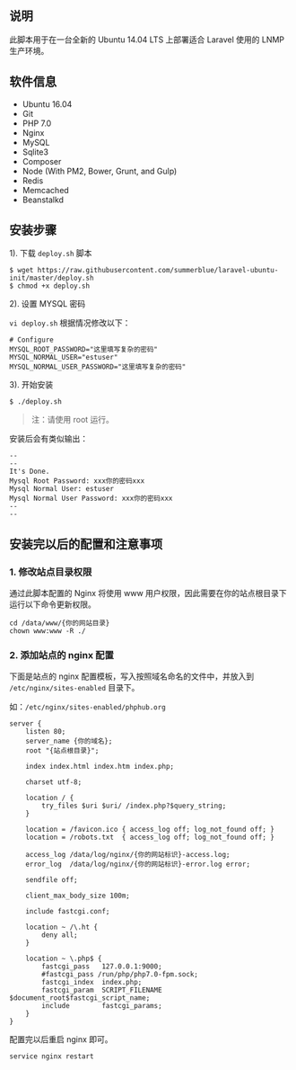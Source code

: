 
## 说明

此脚本用于在一台全新的 Ubuntu 14.04 LTS 上部署适合 Laravel 使用的 LNMP 生产环境。

## 软件信息

* Ubuntu 16.04
* Git
* PHP 7.0
* Nginx
* MySQL
* Sqlite3
* Composer
* Node (With PM2, Bower, Grunt, and Gulp)
* Redis
* Memcached
* Beanstalkd

## 安装步骤

1). 下载 `deploy.sh` 脚本

```
$ wget https://raw.githubusercontent.com/summerblue/laravel-ubuntu-init/master/deploy.sh
$ chmod +x deploy.sh
```

2). 设置 MYSQL 密码

`vi deploy.sh` 根据情况修改以下：

```
# Configure
MYSQL_ROOT_PASSWORD="这里填写复杂的密码"
MYSQL_NORMAL_USER="estuser"
MYSQL_NORMAL_USER_PASSWORD="这里填写复杂的密码"
```

3). 开始安装

```
$ ./deploy.sh
```

> 注：请使用 root 运行。

安装后会有类似输出：

```
--
--
It's Done.
Mysql Root Password: xxx你的密码xxx
Mysql Normal User: estuser
Mysql Normal User Password: xxx你的密码xxx
--
--
```

## 安装完以后的配置和注意事项

### 1. 修改站点目录权限

通过此脚本配置的 Nginx 将使用 www 用户权限，因此需要在你的站点根目录下运行以下命令更新权限。

```
cd /data/www/{你的网站目录}
chown www:www -R ./
```

### 2. 添加站点的 nginx 配置

下面是站点的 nginx 配置模板，写入按照域名命名的文件中，并放入到 `/etc/nginx/sites-enabled` 目录下。

如：`/etc/nginx/sites-enabled/phphub.org`

```
server {
    listen 80;
    server_name {你的域名};
    root "{站点根目录}";

    index index.html index.htm index.php;

    charset utf-8;

    location / {
        try_files $uri $uri/ /index.php?$query_string;
    }

    location = /favicon.ico { access_log off; log_not_found off; }
    location = /robots.txt  { access_log off; log_not_found off; }

    access_log /data/log/nginx/{你的网站标识}-access.log;
    error_log  /data/log/nginx/{你的网站标识}-error.log error;

    sendfile off;

    client_max_body_size 100m;

    include fastcgi.conf;

    location ~ /\.ht {
        deny all;
    }

    location ~ \.php$ {
        fastcgi_pass   127.0.0.1:9000;
        #fastcgi_pass /run/php/php7.0-fpm.sock;
        fastcgi_index  index.php;
        fastcgi_param  SCRIPT_FILENAME  $document_root$fastcgi_script_name;
        include        fastcgi_params;
    }
}
```

配置完以后重启 nginx 即可。

```
service nginx restart
```


